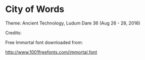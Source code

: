 City of Words
=============

Theme: Ancient Technology, Ludum Dare 36 (Aug 26 - 28, 2016)

Credits:

Free Immortal font downloaded from:

http://www.1001freefonts.com/immortal.font
